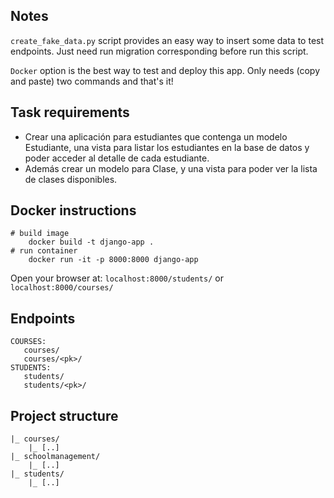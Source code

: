 ## Notes
```create_fake_data.py``` script provides an easy way to insert some data to test endpoints. Just need run migration corresponding before run this script.

```Docker``` option is the best way to test and deploy this app. Only needs (copy and paste) two commands and that's it!

## Task requirements

<ul>
    <li>
        Crear una aplicación para estudiantes que contenga un modelo Estudiante, una vista para listar los estudiantes en la base de datos y poder acceder al detalle de cada estudiante.
    </li>
    <li>
        Además crear un modelo para Clase, y una vista para poder ver la lista de clases disponibles.
    </li>
</ul>

## Docker instructions
```
# build image
    docker build -t django-app .
# run container
    docker run -it -p 8000:8000 django-app
```

Open your browser at: ```localhost:8000/students/``` or ```localhost:8000/courses/```

## Endpoints
```
COURSES:
   courses/
   courses/<pk>/
STUDENTS:
   students/
   students/<pk>/
```

## Project  structure
```
|_ courses/
    |_ [..]
|_ schoolmanagement/
    |_ [..]
|_ students/
    |_ [..]
```